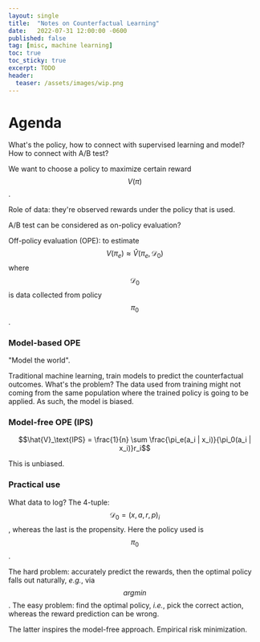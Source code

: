 ```yaml
---
layout: single
title:  "Notes on Counterfactual Learning"
date:   2022-07-31 12:00:00 -0600
published: false
tag: [misc, machine learning]
toc: true
toc_sticky: true
excerpt: TODO
header:
  teaser: /assets/images/wip.png
---
```


# Agenda
What's the policy, how to connect with supervised learning and model?
How to connect with A/B test?

We want to choose a policy to maximize certain reward $$V(\pi)$$.

Role of data: they're observed rewards under the policy that is used.

A/B test can be considered as on-policy evaluation?

Off-policy evaluation (OPE): to estimate $$V(\pi_e) \approx \hat{V}(\pi_e, \mathcal{D}_0)$$
where $$\mathcal{D}_0$$ is data collected from policy $$\pi_0$$.

### Model-based OPE
"Model the world".

Traditional machine learning, train models to predict the counterfactual outcomes.
What's the problem? The data used from training might not coming from the same population where the trained policy is going to be applied.
As such, the model is biased.

### Model-free OPE (IPS)
$$\hat{V}_\text{IPS} = \frac{1}{n} \sum \frac{\pi_e(a_i | x_i)}{\pi_0(a_i | x_i)}r_i$$

This is unbiased.

### Practical use
What data to log? The 4-tuple: $$\mathcal{D}_0 = (x, a, r, p)_i$$, whereas the last is the propensity.
Here the policy used is $$\pi_0$$.

The hard problem: accurately predict the rewards, then the optimal policy falls out naturally, _e.g._, via $$argmin$$.
The easy problem: find the optimal policy, _i.e._, pick the correct action, whereas the reward prediction can be wrong.

The latter inspires the model-free approach. Empirical risk minimization.
